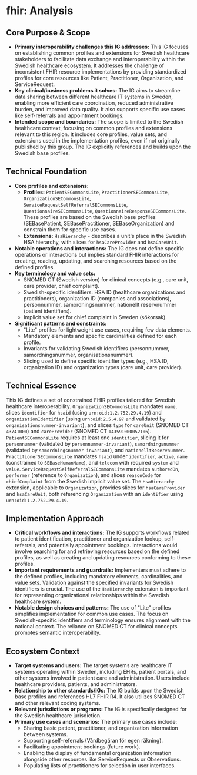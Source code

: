# fhir: Analysis

## Core Purpose & Scope

-   **Primary interoperability challenges this IG addresses:** This IG focuses on establishing common profiles and extensions for Swedish healthcare stakeholders to facilitate data exchange and interoperability within the Swedish healthcare ecosystem. It addresses the challenge of inconsistent FHIR resource implementations by providing standardized profiles for core resources like Patient, Practitioner, Organization, and ServiceRequest.
-   **Key clinical/business problems it solves:** The IG aims to streamline data sharing between different healthcare IT systems in Sweden, enabling more efficient care coordination, reduced administrative burden, and improved data quality. It also supports specific use cases like self-referrals and appointment bookings.
-   **Intended scope and boundaries:** The scope is limited to the Swedish healthcare context, focusing on common profiles and extensions relevant to this region. It includes core profiles, value sets, and extensions used in the implementation profiles, even if not originally published by this group. The IG explicitly references and builds upon the Swedish base profiles.

## Technical Foundation

-   **Core profiles and extensions:**
    -   **Profiles:** `PatientSECommonsLite`, `PractitionerSECommonsLite`, `OrganizationSECommonsLite`, `ServiceRequestSelfReferralSECommonsLite`, `QuestionnaireSECommonsLite`, `QuestionnaireResponseSECommonsLite`. These profiles are based on the Swedish base profiles (SEBasePatient, SEBasePractitioner, SEBaseOrganization) and constrain them for specific use cases.
    -   **Extensions:** `HsaHierarchy` - describes a unit's place in the Swedish HSA hierarchy, with slices for `hsaCareProvider` and `hsaCareUnit`.
-   **Notable operations and interactions:** The IG does not define specific operations or interactions but implies standard FHIR interactions for creating, reading, updating, and searching resources based on the defined profiles.
-   **Key terminology and value sets:**
    -   SNOMED CT (Swedish version) for clinical concepts (e.g., care unit, care provider, chief complaint).
    -   Swedish-specific identifiers: HSA ID (healthcare organizations and practitioners), organization ID (companies and associations), personnummer, samordningsnummer, nationellt reservnummer (patient identifiers).
    -   Implicit value set for chief complaint in Sweden (sökorsak).
-   **Significant patterns and constraints:**
    -   "Lite" profiles for lightweight use cases, requiring few data elements.
    -   Mandatory elements and specific cardinalities defined for each profile.
    -   Invariants for validating Swedish identifiers (personnummer, samordningsnummer, organisationsnummer).
    -   Slicing used to define specific identifier types (e.g., HSA ID, organization ID) and organization types (care unit, care provider).

## Technical Essence

This IG defines a set of constrained FHIR profiles tailored for Swedish healthcare interoperability. `OrganizationSECommonsLite` mandates `name`, slices `identifier` for `hsaid` (using `urn:oid:1.2.752.29.4.19`) and `organizationIdentifier` (using `urn:oid:2.5.4.97` and validated by `organisationsnummer-invariant`), and slices `type` for `careUnit` (SNOMED CT `43741000`) and `careProvider` (SNOMED CT `143591000052106`). `PatientSECommonsLite` requires at least one `identifier`, slicing it for `personnummer` (validated by `personnummer-invariant`), `samordningsnummer` (validated by `samordningsnummer-invariant`), and `nationelltReservnummer`. `PractitionerSECommonsLite` mandates `hsaid` under `identifier`, `active`, `name` (constrained to `SEBaseHumanName`), and `telecom` with required `system` and `value`. `ServiceRequestSelfReferralSECommonsLite` mandates `authoredOn`, `performer` (reference to `Organization`), and slices `reasonCode` for `chiefComplaint` from the Swedish implicit value set. The `HsaHierarchy` extension, applicable to `Organization`, provides slices for `hsaCareProvider` and `hsaCareUnit`, both referencing `Organization` with an `identifier` using `urn:oid:1.2.752.29.4.19`.

## Implementation Approach

-   **Critical workflows and interactions:** The IG supports workflows related to patient identification, practitioner and organization lookup, self-referrals, and potentially appointment bookings. Interactions would involve searching for and retrieving resources based on the defined profiles, as well as creating and updating resources conforming to these profiles.
-   **Important requirements and guardrails:** Implementers must adhere to the defined profiles, including mandatory elements, cardinalities, and value sets. Validation against the specified invariants for Swedish identifiers is crucial. The use of the `HsaHierarchy` extension is important for representing organizational relationships within the Swedish healthcare system.
-   **Notable design choices and patterns:** The use of "Lite" profiles simplifies implementation for common use cases. The focus on Swedish-specific identifiers and terminology ensures alignment with the national context. The reliance on SNOMED CT for clinical concepts promotes semantic interoperability.

## Ecosystem Context

-   **Target systems and users:** The target systems are healthcare IT systems operating within Sweden, including EHRs, patient portals, and other systems involved in patient care and administration. Users include healthcare providers, patients, and administrators.
-   **Relationship to other standards/IGs:** The IG builds upon the Swedish base profiles and references HL7 FHIR R4. It also utilizes SNOMED CT and other relevant coding systems.
-   **Relevant jurisdictions or programs:** The IG is specifically designed for the Swedish healthcare jurisdiction.
-   **Primary use cases and scenarios:** The primary use cases include:
    -   Sharing basic patient, practitioner, and organization information between systems.
    -   Supporting self-referrals (Vårdbegäran för egen räkning).
    -   Facilitating appointment bookings (future work).
    -   Enabling the display of fundamental organization information alongside other resources like ServiceRequests or Observations.
    -   Populating lists of practitioners for selection in user interfaces.
